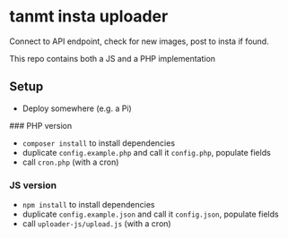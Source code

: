 # tanmt insta uploader

Connect to API endpoint, check for new images, post to insta if found.

This repo contains both a JS and a PHP implementation


## Setup

- Deploy somewhere (e.g. a Pi)

### PHP version
- `composer install` to install dependencies
- duplicate `config.example.php` and call it `config.php`, populate fields
- call `cron.php` (with a cron)

### JS version

- `npm install` to install dependencies
- duplicate `config.example.json` and call it `config.json`, populate fields
- call `uploader-js/upload.js` (with a cron)